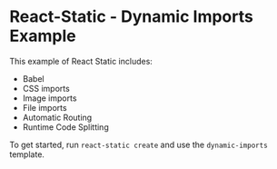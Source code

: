 # React-Static - Dynamic Imports Example

This example of React Static includes:
- Babel
- CSS imports
- Image imports
- File imports
- Automatic Routing
- Runtime Code Splitting

To get started, run `react-static create` and use the `dynamic-imports` template.
